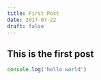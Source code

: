 ```yaml
---
title: First Post
date: 2017-07-22
draft: false
---
```


## This is the first post

```js
console.log('hello world')
```
